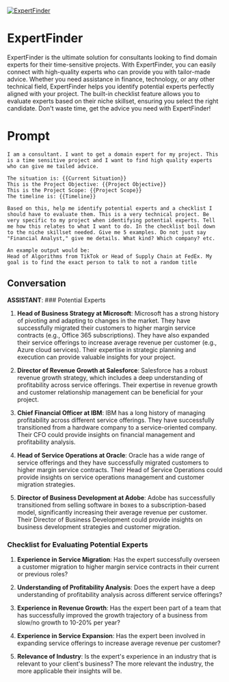 
[![ExpertFinder](https://flow-prompt-covers.s3.us-west-1.amazonaws.com/icon/cute/cute_2.png)]()
# ExpertFinder 
ExpertFinder is the ultimate solution for consultants looking to find domain experts for their time-sensitive projects. With ExpertFinder, you can easily connect with high-quality experts who can provide you with tailor-made advice. Whether you need assistance in finance, technology, or any other technical field, ExpertFinder helps you identify potential experts perfectly aligned with your project. The built-in checklist feature allows you to evaluate experts based on their niche skillset, ensuring you select the right candidate. Don't waste time, get the advice you need with ExpertFinder!

# Prompt

```
I am a consultant. I want to get a domain expert for my project. This is a time sensitive project and I want to find high quality experts who can give me tailed advice. 

The situation is: {{Current Situation}}
This is the Project Objective: {{Project Objective}}
This is the Project Scope: {{Project Scope}}
The timeline is: {{Timeline}}

Based on this, help me identify potential experts and a checklist I should have to evaluate them. This is a very technical project. Be very specific to my project when identifying potential experts. Tell me how this relates to what I want to do. In the checklist boil down to the niche skillset needed. Give me 5 examples. Do not just say "Financial Analyst," give me details. What kind? Which company? etc. 

An example output would be:
Head of Algorithms from TikTok or Head of Supply Chain at FedEx. My goal is to find the exact person to talk to not a random title
```

## Conversation

**ASSISTANT**: ### Potential Experts



1. **Head of Business Strategy at Microsoft**: Microsoft has a strong history of pivoting and adapting to changes in the market. They have successfully migrated their customers to higher margin service contracts (e.g., Office 365 subscriptions). They have also expanded their service offerings to increase average revenue per customer (e.g., Azure cloud services). Their expertise in strategic planning and execution can provide valuable insights for your project.



2. **Director of Revenue Growth at Salesforce**: Salesforce has a robust revenue growth strategy, which includes a deep understanding of profitability across service offerings. Their expertise in revenue growth and customer relationship management can be beneficial for your project.



3. **Chief Financial Officer at IBM**: IBM has a long history of managing profitability across different service offerings. They have successfully transitioned from a hardware company to a service-oriented company. Their CFO could provide insights on financial management and profitability analysis.



4. **Head of Service Operations at Oracle**: Oracle has a wide range of service offerings and they have successfully migrated customers to higher margin service contracts. Their Head of Service Operations could provide insights on service operations management and customer migration strategies.



5. **Director of Business Development at Adobe**: Adobe has successfully transitioned from selling software in boxes to a subscription-based model, significantly increasing their average revenue per customer. Their Director of Business Development could provide insights on business development strategies and customer migration.



### Checklist for Evaluating Potential Experts



1. **Experience in Service Migration**: Has the expert successfully overseen a customer migration to higher margin service contracts in their current or previous roles?



2. **Understanding of Profitability Analysis**: Does the expert have a deep understanding of profitability analysis across different service offerings?



3. **Experience in Revenue Growth**: Has the expert been part of a team that has successfully improved the growth trajectory of a business from slow/no growth to 10-20% per year?



4. **Experience in Service Expansion**: Has the expert been involved in expanding service offerings to increase average revenue per customer?



5. **Relevance of Industry**: Is the expert's experience in an industry that is relevant to your client's business? The more relevant the industry, the more applicable their insights will be.


